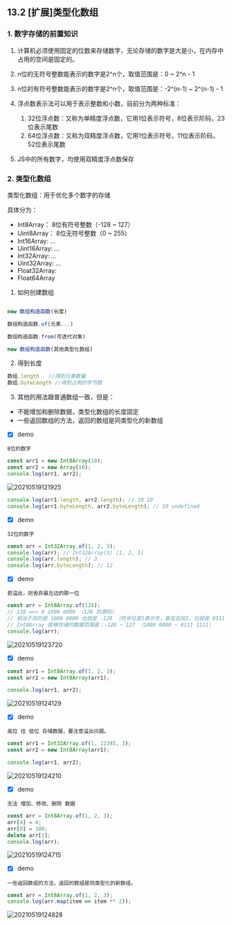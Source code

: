 ## 13.2 [扩展]类型化数组


### 1. 数字存储的前置知识

1. 计算机必须使用固定的位数来存储数字，无论存储的数字是大是小，在内存中占用的空间是固定的。

2. n位的无符号整数能表示的数字是2^n个，取值范围是：0 ~ 2^n - 1

3. n位的有符号整数能表示的数字是2^n个，取值范围是：-2^(n-1) ~ 2^(n-1) - 1

4. 浮点数表示法可以用于表示整数和小数，目前分为两种标准：
   1. 32位浮点数：又称为单精度浮点数，它用1位表示符号，8位表示阶码，23位表示尾数
   2. 64位浮点数：又称为双精度浮点数，它用1位表示符号，11位表示阶码，52位表示尾数

5. JS中的所有数字，均使用双精度浮点数保存

### 2. 类型化数组

类型化数组：用于优化多个数字的存储

具体分为：

- Int8Array： 8位有符号整数（-128 ~ 127）
- Uint8Array： 8位无符号整数（0 ~ 255）
- Int16Array: ...
- Uint16Array: ...
- Int32Array: ...
- Uint32Array: ...
- Float32Array:
- Float64Array

1. 如何创建数组

```js

new 数组构造函数(长度)

数组构造函数.of(元素...)

数组构造函数.from(可迭代对象)

new 数组构造函数(其他类型化数组)
```

2. 得到长度

```js
数组.length   //得到元素数量
数组.byteLength //得到占用的字节数
```

3. 其他的用法跟普通数组一致，但是：

- 不能增加和删除数据，类型化数组的长度固定
- 一些返回数组的方法，返回的数组是同类型化的新数组

- [x] demo

`8位的数字`

```js
const arr1 = new Int8Array(10);
const arr2 = new Array(10);
console.log(arr1, arr2);
```

![20210519121925](https://cdn.jsdelivr.net/gh/123taojiale/dahuyou_picture@main/blogs/20210519121925.png)

```js
console.log(arr1.length, arr2.length); // 10 10
console.log(arr1.byteLength, arr2.byteLength); // 10 undefined
```

- [x] demo

`32位的数字`

```js
const arr = Int32Array.of(1, 2, 3);
console.log(arr); // Int32Array(3) [1, 2, 3]
console.log(arr.length); // 3
console.log(arr.byteLength); // 12
```

- [x] demo

`若溢出，则舍弃最左边的那一位`

```js
const arr = Int8Array.of(128);
// 128 ==> 0 1000 0000 （128 的源码）
// 相当于存的是 1000 0000 也就是 -128 （符号位是1表示负，取反后加1，也就是 0111 1111 + 1 即：1000 0000 也就是 -128）
// Int8Array 能够存储的数据范围是：-128 ~ 127 （1000 0000 ~ 0111 1111）
console.log(arr);
```

![20210519123720](https://cdn.jsdelivr.net/gh/123taojiale/dahuyou_picture@main/blogs/20210519123720.png)

- [x] demo

```js
const arr1 = Int8Array.of(1, 2, 3);
const arr2 = new Int8Array(arr1);

console.log(arr1, arr2);
```

![20210519124129](https://cdn.jsdelivr.net/gh/123taojiale/dahuyou_picture@main/blogs/20210519124129.png)

- [x] demo

`高位 往 低位 存储数据，要注意溢出问题。`

```js
const arr1 = Int32Array.of(1, 12345, 3);
const arr2 = new Int8Array(arr1);

console.log(arr1, arr2);
```

![20210519124210](https://cdn.jsdelivr.net/gh/123taojiale/dahuyou_picture@main/blogs/20210519124210.png)

- [x] demo

`无法 增加、修改、删除 数据`

```js
const arr = Int8Array.of(1, 2, 3);
arr[4] = 4;
arr[0] = 100;
delete arr[1];
console.log(arr);
```

![20210519124715](https://cdn.jsdelivr.net/gh/123taojiale/dahuyou_picture@main/blogs/20210519124715.png)

- [x] demo

`一些返回数组的方法，返回的数组是同类型化的新数组。`

```js
const arr = Int8Array.of(1, 2, 3);
console.log(arr.map(item => item ** 2));
```

![20210519124828](https://cdn.jsdelivr.net/gh/123taojiale/dahuyou_picture@main/blogs/20210519124828.png)

